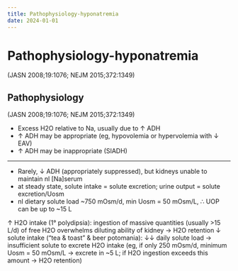 ```yaml
---
title: Pathophysiology-hyponatremia
date: 2024-01-01
---
```

# Pathophysiology-hyponatremia
 (JASN 2008;19:1076; NEJM 2015;372:1349)
 
## Pathophysiology 
(JASN 2008;19:1076; NEJM 2015;372:1349)

* Excess H2O relative to Na, usually due to ↑ ADH
* ↑ ADH may be appropriate (eg, hypovolemia or hypervolemia with ↓ EAV)
* ↑ ADH may be inappropriate (SIADH)

---
 
* Rarely, ↓ ADH (appropriately suppressed), but kidneys unable to maintain nl [Na]serum 
* at steady state, solute intake = solute excretion; urine output = solute excretion/Uosm
* nl dietary solute load ~750 mOsm/d, min Uosm = 50 mOsm/L, ∴ UOP can be up to ~15 L
 
↑ H2O intake (1° polydipsia): ingestion of massive quantities (usually >15 L/d) of free H2O overwhelms diluting ability of kidney → H2O retention
↓ solute intake (“tea & toast” & beer potomania): ↓↓ daily solute load → insufficient solute to excrete H2O intake (eg, if only 250 mOsm/d, minimum Uosm = 50 mOsm/L → excrete in ~5 L; if H2O ingestion exceeds this amount → H2O retention)
